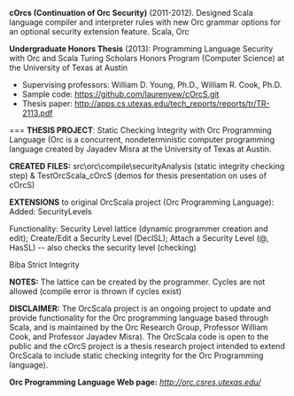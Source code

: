 **cOrcs (Continuation of Orc Security)** (2011-2012). Designed Scala language compiler and interpreter rules with new Orc grammar options for an optional security extension feature.  Scala, Orc

**Undergraduate Honors Thesis** (2013): Programming Language Security with Orc and Scala
Turing Scholars Honors Program (Computer Science) at the University of Texas at Austin
*	Supervising professors: William D. Young, Ph.D., William R. Cook, Ph.D.
*	Sample code: https://github.com/laurenyew/cOrcS.git
*	Thesis paper: http://apps.cs.utexas.edu/tech_reports/reports/tr/TR-2113.pdf

===
**THESIS PROJECT**: Static Checking Integrity with Orc Programming Language 
(Orc is a concurrent, nondeterministic computer programming language created by Jayadev Misra at the University of Texas at Austin.

**CREATED FILES:**
src\orc\compile\securityAnalysis (static integrity checking step) &
TestOrcScala_cOrcS (demos for thesis presentation on uses of cOrcS)

**EXTENSIONS** to original OrcScala project (Orc Programming Language):
Added: SecurityLevels

Functionality: 
Security Level lattice (dynamic programmer creation and edit);
Create/Edit a Security Level (DeclSL);
Attach a Security Level (@, HasSL) -- also checks the security level (checking)

Biba Strict Integrity

**NOTES:** The lattice can be created by the programmer. Cycles are not allowed (compile error is thrown if cycles exist)



**DISCLAIMER:** The OrcScala project is an ongoing project to update and provide functionality for the Orc programming language based through Scala,
and is maintained by the Orc Research Group, Professor William Cook, and Professor Jayadev Misra). The OrcScala code is open to the public and 
the cOrcS project is a thesis research project intended to extend OrcScala to include static checking integrity for the Orc Programming language).

**Orc Programming Language Web page:** *http://orc.csres.utexas.edu/*
